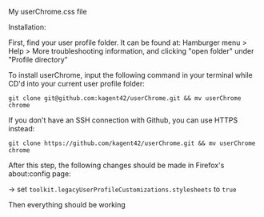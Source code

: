 My userChrome.css file

Installation:

First, find your user profile folder. It can be found at: Hamburger menu > Help > More troubleshooting information, and clicking "open folder" under "Profile directory"

To install userChrome, input the following command in your terminal while CD'd into your current user profile folder:

	git clone git@github.com:kagent42/userChrome.git && mv userChrome chrome

If you don't have an SSH connection with Github, you can use HTTPS instead:
	
	git clone https://github.com/kagent42/userChrome.git && mv userChrome chrome

After this step, the following changes should be made in Firefox's about:config page:

-> set `toolkit.legacyUserProfileCustomizations.stylesheets` to `true`

Then everything should be working

